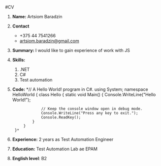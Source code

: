 #CV
1. **Name:** Artsiom Baradzin
2. **Contact** 
	* +375 44 7541266
	* artsiom.baradzin@gmail.com
3. **Summary:** I would like to gain experience of work with JS
4. **Skills:** 
	1. .NET
	2. C#
	3. Test automation
5. **Code:** 
		*// A Hello World! program in C#.
		using System;
		namespace HelloWorld
		{
			class Hello 
			{
				static void Main() 
				{
					Console.WriteLine("Hello World!");

					// Keep the console window open in debug mode.
					Console.WriteLine("Press any key to exit.");
					Console.ReadKey();
				}
			}
		}*
6. **Experience:** 2 years as Test Automation Engineer
7. **Education:** Test Automation Lab ae EPAM
8. **English level**: B2